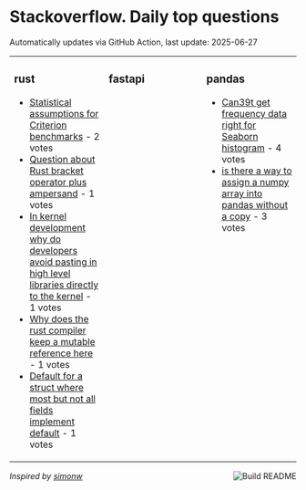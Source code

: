 # Stackoverflow. Daily top questions 

Automatically updates via GitHub Action, last update: <!-- date starts -->2025-06-27<!-- date ends -->


<table><tr><td valign="top" width="33%">

### rust
<!-- rust starts -->
* [Statistical assumptions for Criterion benchmarks](https://stackoverflow.com/questions/79681314/statistical-assumptions-for-criterion-benchmarks) - 2 votes
* [Question about Rust bracket operator plus ampersand](https://stackoverflow.com/questions/79679795/question-about-rust-bracket-operator-plus-ampersand) - 1 votes
* [In kernel development why do developers avoid pasting in high level libraries directly to the kernel](https://stackoverflow.com/questions/79681322/in-kernel-development-why-do-developers-avoid-pasting-in-high-level-libraries-d) - 1 votes
* [Why does the rust compiler keep a mutable reference here](https://stackoverflow.com/questions/79682152/why-does-the-rust-compiler-keep-a-mutable-reference-here) - 1 votes
* [Default for a struct where most but not all fields implement default](https://stackoverflow.com/questions/79680424/default-for-a-struct-where-most-but-not-all-fields-implement-default) - 1 votes
<!-- rust ends -->
</td><td valign="top" width="34%">


### fastapi
<!-- fastapi starts -->

<!-- fastapi ends -->
</td><td valign="top" width="34%">


### pandas
<!-- pandas starts -->
* [Can39t get frequency data right for Seaborn histogram](https://stackoverflow.com/questions/79680409/cant-get-frequency-data-right-for-seaborn-histogram) - 4 votes
* [is there a way to assign a numpy array into pandas without a copy](https://stackoverflow.com/questions/79682250/is-there-a-way-to-assign-a-numpy-array-into-pandas-without-a-copy) - 3 votes
<!-- pandas ends -->
</td></tr></table>

<a href="https://github.com/hp0404/hp0404/actions"><img src="https://github.com/hp0404/hp0404/workflows/Build%20README/badge.svg" align="right" alt="Build README"></a> <p>*Inspired by  [simonw](https://github.com/simonw/simonw)*</p>
